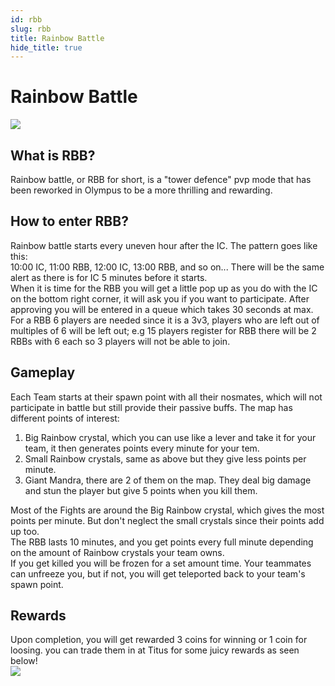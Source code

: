 ```yaml
---
id: rbb
slug: rbb
title: Rainbow Battle
hide_title: true
---
```


# Rainbow Battle
![](/img/custom-features/rbb/rbb.png)

## What is RBB?
Rainbow battle, or RBB for short, is a "tower defence" pvp mode that has been reworked in Olympus to be a more thrilling and rewarding.


## How to enter RBB?
Rainbow battle starts every uneven hour after the IC. The pattern goes like this:  
10:00 IC, 11:00 RBB, 12:00 IC, 13:00 RBB, and so on...
There will be the same alert as there is for IC 5 minutes before it starts.  
When it is time for the RBB you will get a little pop up as you do with the IC on the bottom right corner, it will ask you if you want to participate. After approving you will be entered in a queue which takes 30 seconds at max. For a RBB 6 players are needed since it is a 3v3, players who are left out of multiples of 6 will be left out; e.g 15 players register for RBB there will be 2 RBBs with 6 each so 3 players will not be able to join.


## Gameplay
Each Team starts at their spawn point with all their nosmates, which will not participate in battle but still provide their passive buffs. The map has different points of interest:
1. Big Rainbow crystal, which you can use like a lever and take it for your team, it then generates points every minute for your tem.
2. Small Rainbow crystals, same as above but they give less points per minute.
3. Giant Mandra, there are 2 of them on the map. They deal big damage and stun the player but give 5 points when you kill them.

Most of the Fights are around the Big Rainbow crystal, which gives the most points per minute. But don't neglect the small crystals since their points add up too.  
The RBB lasts 10 minutes, and you get points every full minute depending on the amount of Rainbow crystals your team owns.  
If you get killed you will be frozen for a set amount time. Your teammates can unfreeze you, but if not, you will get teleported back to your team's spawn point.


## Rewards
Upon completion, you will get rewarded 3 coins for winning or 1 coin for loosing. you can trade them in at Titus for some juicy rewards as seen below!   
![](https://i.imgur.com/e0gBQcE.png)
